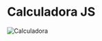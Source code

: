 # Calculadora JS
![Calculadora](https://user-images.githubusercontent.com/92635274/139877733-57f6952b-e2b5-4f6c-a7fd-d3eafcc471e6.png) 


